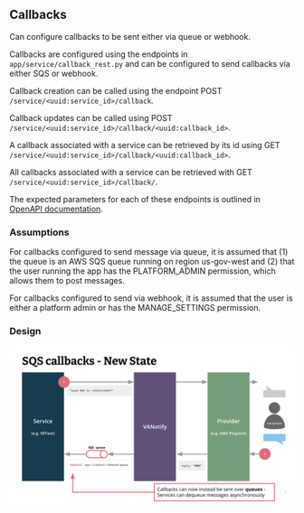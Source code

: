 ## Callbacks

Can configure callbacks to be sent either via queue or webhook.

Callbacks are configured using the endpoints in `app/service/callback_rest.py` and can be configured to send callbacks via either SQS or webhook.

Callback creation can be called using the endpoint POST `/service/<uuid:service_id>/callback`.

Callback updates can be called using POST `/service/<uuid:service_id>/callback/<uuid:callback_id>`.

A callback associated with a service can be retrieved by its id using GET `/service/<uuid:service_id>/callback/<uuid:callback_id>`.

All callbacks associated with a service can be retrieved with GET `/service/<uuid:service_id>/callback/`.

The expected parameters for each of these endpoints is outlined in [OpenAPI documentation](../../documents/openapi/openapi.yaml).

### Assumptions

For callbacks configured to send message via queue, it is assumed that (1) the queue is an AWS SQS queue running on region us-gov-west and (2) that the user running the app has the PLATFORM_ADMIN permission, which allows them to post messages.

For callbacks configured to send via webhook, it is assumed that the user is either a platform admin or has the MANAGE_SETTINGS permission.

### Design

![Alt text](sqs_callbacks_diagram.png "SQS callbacks diagram")

